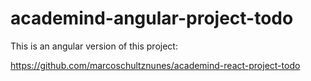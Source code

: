 # academind-angular-project-todo

This is an angular version of this project:

https://github.com/marcoschultznunes/academind-react-project-todo
